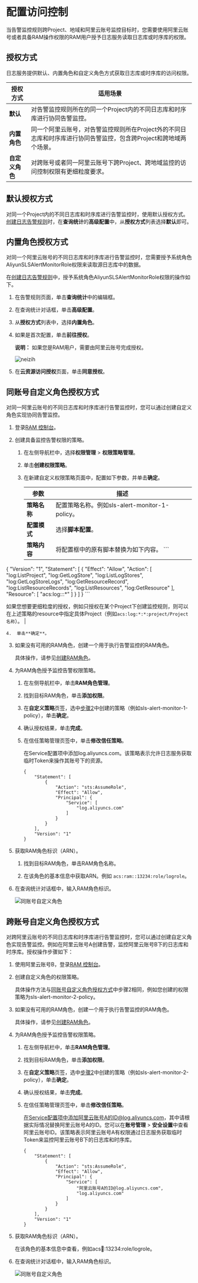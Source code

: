 # 配置访问控制

当告警监控规则跨Project、地域和阿里云账号监控目标时，您需要使用阿里云账号或者具备RAM操作权限的RAM用户授予日志服务读取日志库或时序库的权限。

## 授权方式

日志服务提供默认、内置角色和自定义角色方式获取日志库或时序库的访问权限。

|授权方式|适用场景|
|----|----|
|**默认**|对告警监控规则所在的同一个Project内的不同日志库和时序库进行协同告警监控。|
|**内置角色**|同一个阿里云账号，对告警监控规则所在Project外的不同日志库和时序库进行协同告警监控，包含跨Project和跨地域两个场景。|
|**自定义角色**|对跨账号或者同一阿里云账号下跨Project、跨地域监控的访问控制权限有更细粒度要求。|

## 默认授权方式

对同一个Project内的不同日志库和时序库进行告警监控时，使用默认授权方式。[创建日志告警规则](t2053407.dita#task_2053407/section_nhx_uf4_hz6)时，在**查询统计**的**高级配置**中，从**授权方式**列表选择**默认**即可。

## 内置角色授权方式

对同一个阿里云账号的不同日志库和时序库进行告警监控时，您需要授予系统角色AliyunSLSAlertMonitorRole权限来读取源日志库中的数据。

在[创建日志告警规则](t2053407.dita#task_2053407/section_nhx_uf4_hz6)中，授予系统角色AliyunSLSAlertMonitorRole权限的操作如下。

1.  在告警规则页面，单击**查询统计**中的编辑框。

2.  在查询统计对话框，单击**高级配置**。

3.  从**授权方式**列表中，选择**内置角色**。

4.  如果是首次配置，单击**前往授权**。

    **说明：** 如果您是RAM用户，需要由阿里云账号完成授权。

    ![neizih](https://static-aliyun-doc.oss-accelerate.aliyuncs.com/assets/img/zh-CN/4016155161/p248932.png)

5.  在**云资源访问授权**页面，单击**同意授权**。


## 同账号自定义角色授权方式

对同一阿里云账号的不同日志库和时序库进行告警监控时，您可以通过创建自定义角色实现协同告警监控。

1.  登录[RAM 控制台](https://ram.console.aliyun.com/)。

2.  创建具备监控告警权限的策略。

    1.  在左侧导航栏中，选择**权限管理** \> **权限策略管理**。

    2.  单击**创建权限策略**。

    3.  在新建自定义权限策略页面中，配置如下参数，并单击**确定**。

        |参数|描述|
        |--|--|
        |**策略名称**|配置策略名称。例如sls-alert-monitor-1-policy。|
        |**配置模式**|选择**脚本配置**。|
        |**策略内容**|将配置框中的原有脚本替换为如下内容。         ```
{   "Version": "1",
    "Statement": [
        {
            "Effect": "Allow",
            "Action": [
                "log:ListProject",
                "log:GetLogStore",
                "log:ListLogStores",
                "log:GetLogStoreLogs",
                "log:GetResourceRecord",
                "log:ListResourceRecords",
                "log:ListResources",
                "log:GetResource"
            ],
            "Resource": [
                "acs:log:*:*:*" 
           ]
        }
    ]
}
        ```

如果您想要更细粒度的授权，例如只授权在某个Project下创建监控规则，则可以在上述策略的resource中指定具体Project（例如`acs:log:*:*:project/Project名称`）。 |

    4.  单击**确定**。

3.  如果没有可用的RAM角色，创建一个用于执行告警监控的RAM角色。

    具体操作，请参见[创建RAM角色](/intl.zh-CN/角色管理/创建RAM角色/创建可信实体为阿里云账号的RAM角色.md)。

4.  为RAM角色授予监控告警权限策略。

    1.  在左侧导航栏中，单击**RAM角色管理**。

    2.  找到目标RAM角色，单击**添加权限**。

    3.  在**自定义策略**页签，选中[步骤2](#task_2057268/step_syv_9qy_jyl)中创建的策略（例如sls-alert-monitor-1-policy），单击**确定**。

    4.  确认授权结果，单击**完成**。

    5.  在信任策略管理页签中，单击**修改信任策略**。

        在Service配置项中添加log.aliyuncs.com。该策略表示允许日志服务获取临时Token来操作其账号下的资源。

        ```
        {
            "Statement": [
                {
                    "Action": "sts:AssumeRole",
                    "Effect": "Allow",
                    "Principal": {
                        "Service": [
                            "log.aliyuncs.com"
                        ]
                    }
                }
            ],
            "Version": "1"
        }
        ```

5.  获取RAM角色标识（ARN）。

    1.  找到目标RAM角色，单击RAM角色名称。

    2.  在该角色的基本信息中获取ARN。例如 `acs:ram::13234:role/logrole`。

6.  在查询统计对话框中，输入RAM角色标识。

    ![同账号自定义角色](https://static-aliyun-doc.oss-accelerate.aliyuncs.com/assets/img/zh-CN/4371249161/p254393.png)


## 跨账号自定义角色授权方式

对跨阿里云账号的不同日志库和时序库进行告警监控时，您可以通过创建自定义角色实现告警监控。例如在阿里云账号A创建告警，监控阿里云账号B下的日志库和时序库。授权操作步骤如下：

1.  使用阿里云账号B，登录[RAM 控制台](https://ram.console.aliyun.com/)。

2.  创建自定义角色的权限策略。

    具体操作方法与[同账号自定义角色授权方式](#section_9zg_8ex_3cj)中步骤2相同，例如您创建的权限策略为sls-alert-monitor-2-policy。

3.  如果没有可用的RAM角色，创建一个用于执行告警监控的RAM角色。

    具体操作，请参见[创建RAM角色](/intl.zh-CN/角色管理/创建RAM角色/创建可信实体为阿里云账号的RAM角色.md)。

4.  为RAM角色授予监控告警权限策略。

    1.  在左侧导航栏中，单击**RAM角色管理**。

    2.  找到目标RAM角色，单击**添加权限**。

    3.  在**自定义策略**页签，选中[步骤2](#task_2057268/step_8ln_m0o_e8e)中创建的策略（例如sls-alert-monitor-2-policy），单击**确定**。

    4.  确认授权结果，单击**完成**。

    5.  在信任策略管理页签中，单击**修改信任策略**。

        在Service配置项中添加阿里云账号A的ID@log.aliyuncs.com，其中请根据实际情况替换阿里云账号A的ID。您可以在**账号管理** \> **安全设置**中查看阿里云账号ID。该策略表示阿里云账号A有权限通过日志服务获取临时Token来监控阿里云账号B下的日志库和时序库。

        ```
        {
            "Statement": [
                {
                    "Action": "sts:AssumeRole",
                    "Effect": "Allow",
                    "Principal": {
                        "Service": [
                            "阿里云账号A的ID@log.aliyuncs.com",
                            "log.aliyuncs.com"
                        ]
                    }
                }
            ],
            "Version": "1"
        }
        ```

5.  获取RAM角色标识（ARN）。

    在该角色的基本信息中查看，例如acs:ram::13234:role/logrole。

6.  在查询统计对话框中，输入RAM角色标识。

    ![同账号自定义角色](https://static-aliyun-doc.oss-accelerate.aliyuncs.com/assets/img/zh-CN/4371249161/p254393.png)


